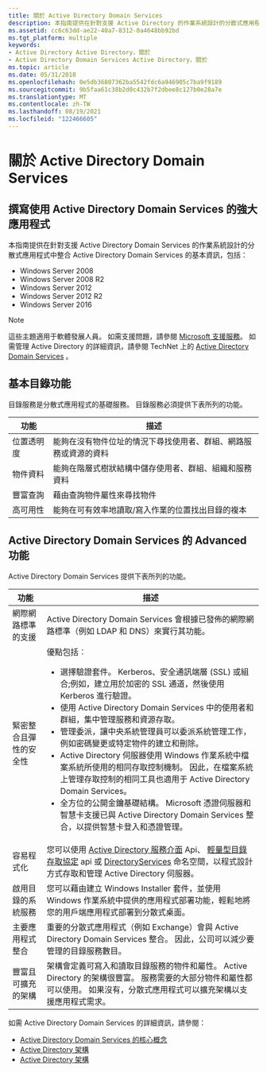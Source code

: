 ```yaml
---
title: 關於 Active Directory Domain Services
description: 本指南提供在針對支援 Active Directory 的作業系統設計的分散式應用程式中整合 Microsoft Active Directory 的基本資訊。
ms.assetid: cc6c63dd-ae22-40a7-8312-0a4648bb92bd
ms.tgt_platform: multiple
keywords:
- Active Directory Active Directory，關於
- Active Directory Domain Services Active Directory，關於
ms.topic: article
ms.date: 05/31/2018
ms.openlocfilehash: 0e5db36807362ba5542fdc6a946905c7ba9f9189
ms.sourcegitcommit: 9b5faa61c38b2d0c432b7f2dbee8c127b0e28a7e
ms.translationtype: MT
ms.contentlocale: zh-TW
ms.lasthandoff: 08/19/2021
ms.locfileid: "122466605"
---
```

# <a name="about-active-directory-domain-services"></a>關於 Active Directory Domain Services

## <a name="writing-powerful-applications-that-use-active-directory-domain-services"></a>撰寫使用 Active Directory Domain Services 的強大應用程式

本指南提供在針對支援 Active Directory Domain Services 的作業系統設計的分散式應用程式中整合 Active Directory Domain Services 的基本資訊，包括：

-   Windows Server 2008
-   Windows Server 2008 R2
-   Windows Server 2012
-   Windows Server 2012 R2
-   Windows Server 2016

> [!Note]  
> 這些主題適用于軟體發展人員。 如需支援問題，請參閱 [Microsoft 支援服務](https://windows.microsoft.com/windows/support#1tc)。 如需管理 Active Directory 的詳細資訊，請參閱 TechNet 上的 [Active Directory Domain Services](/previous-versions/windows/it-pro/windows-server-2008-R2-and-2008/cc770946(v=ws.10)) 。

 

## <a name="fundamental-directory-features"></a>基本目錄功能

目錄服務是分散式應用程式的基礎服務。 目錄服務必須提供下表所列的功能。



| 功能               | 描述                                                                                         |
|-----------------------|-----------------------------------------------------------------------------------------------------|
| 位置透明度 | 能夠在沒有物件位址的情況下尋找使用者、群組、網路服務或資源的資料           |
| 物件資料           | 能夠在階層式樹狀結構中儲存使用者、群組、組織和服務資料                    |
| 豐富查詢            | 藉由查詢物件屬性來尋找物件                                          |
| 高可用性     | 能夠在可有效率地讀取/寫入作業的位置找出目錄的複本 |



 

## <a name="advanced-features-of-active-directory-domain-services"></a>Active Directory Domain Services 的 Advanced 功能

Active Directory Domain Services 提供下表所列的功能。




| 功能 | 描述 | 
|---------|-------------|
| 網際網路標準的支援 | Active Directory Domain Services 會根據已發佈的網際網路標準（例如 LDAP 和 DNS）來實行其功能。 | 
| 緊密整合且彈性的安全性 | 優點包括︰<br /><ul><li>選擇驗證套件。 Kerberos、安全通訊端層 (SSL) 或組合;例如，建立用於加密的 SSL 通道，然後使用 Kerberos 進行驗證。</li><li>使用 Active Directory Domain Services 中的使用者和群組，集中管理服務和資源存取。</li><li>管理委派，讓中央系統管理員可以委派系統管理工作，例如密碼變更或特定物件的建立和刪除。</li><li>Active Directory 伺服器使用 Windows 作業系統中檔案系統所使用的相同存取控制機制。 因此，在檔案系統上管理存取控制的相同工具也適用于 Active Directory Domain Services。</li><li>全方位的公開金鑰基礎結構。 Microsoft 憑證伺服器和智慧卡支援已與 Active Directory Domain Services 整合，以提供智慧卡登入和憑證管理。</li></ul> | 
| 容易程式化 | 您可以使用 <a href="/windows/desktop/ADSI/active-directory-service-interfaces-adsi">Active Directory 服務介面</a> Api、 <a href="/previous-versions/windows/desktop/ldap/lightweight-directory-access-protocol-ldap-api">輕量型目錄存取協定</a> api 或 <a href="/dotnet/api/system.directoryservices">DirectoryServices</a> 命名空間，以程式設計方式存取和管理 Active Directory 伺服器。 | 
| 啟用目錄的系統服務 | 您可以藉由建立 Windows Installer 套件，並使用 Windows 作業系統中提供的應用程式部署功能，輕鬆地將您的用戶端應用程式部署到分散式桌面。 | 
| 主要應用程式整合 | 重要的分散式應用程式（例如 Exchange）會與 Active Directory Domain Services 整合。 因此，公司可以減少要管理的目錄服務數目。 | 
| 豐富且可擴充的架構 | 架構會定義可寫入和讀取目錄服務的物件和屬性。 Active Directory 的架構很豐富。 服務需要的大部分物件和屬性都可以使用。 如果沒有，分散式應用程式可以擴充架構以支援應用程式需求。 | 




 

如需 Active Directory Domain Services 的詳細資訊，請參閱：

-   [Active Directory Domain Services 的核心概念](core-concepts-of-active-directory-domain-services.md)
-   [Active Directory 架構](active-directory-domain-services-architecture.md)
-   [Active Directory 架構](active-directory-schema.md)

